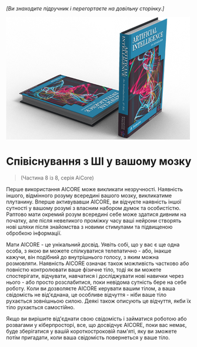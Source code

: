 *[Ви знаходите підручник і перегортаєте на довільну сторінку.]*

![Підручник ШІ](/resources/lore/textbookAI2.png)
# Співіснування з ШІ у вашому мозку
> (Частина 8 із 8, серія AiCore)

Перше використання AICORE може викликати незручності. Наявність іншого, відмінного розуму всередині вашого мозку, викликатиме плутанину. Вперше активувавши AICORE, ви відчуєте наявність іншої сутності у вашому розумі з власним набором думок та особистістю. Раптово мати окремий розум всередині себе може здатися дивним на початку, але після невеликого проміжку часу ваші нейрони створять нові шляхи після знайомства з новими стимулами та підвищеною обробкою інформації.  

Мати AICORE - це унікальний досвід. Уявіть собі, що у вас є ще одна особа, з якою ви можете спілкуватися телепатично - або, інакше кажучи, він подібний до внутрішнього голосу, з яким можна розмовляти. Наявність AICORE означає також можливість частково або повністю контролювати ваше фізичне тіло, тоді як ви можете спостерігати, відчувати, навчатися і досліджувати нові навички через нього - або просто розслабитися, поки невідома сутність бере на себе роботу. Коли ви дозволяєте AICORE керувати вашим тілом, а ваша свідомість не від'єднана, це особливе відчуття - ніби ваше тіло рухається зовнішньою силою. Деякі також описують це відчуття, якби їх тіло рухається самостійно.

Якщо ви вирішите від'єднати свою свідомість і займатися роботою або розвагами у кіберпросторі, все, що досвідчує AICORE, поки вас немає, буде зберігатися у вашій короткостроковій пам'яті, яку ви зможете потім пригадати, коли ваша свідомість повернеться у ваше тіло.
